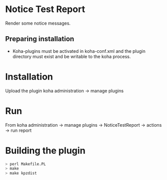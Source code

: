 # Notice Test Report
Render some notice messages.

## Preparing installation

* Koha-plugins must be activated in koha-conf.xml and the plugin directory must exist and be writable to the koha process.

# Installation

Upload the plugin koha administration -> manage plugins

# Run
From koha administration -> manage plugins -> NoticeTestReport -> actions -> run report

# Building the plugin

```sh
> perl Makefile.PL
> make
> make kpzdist
```
